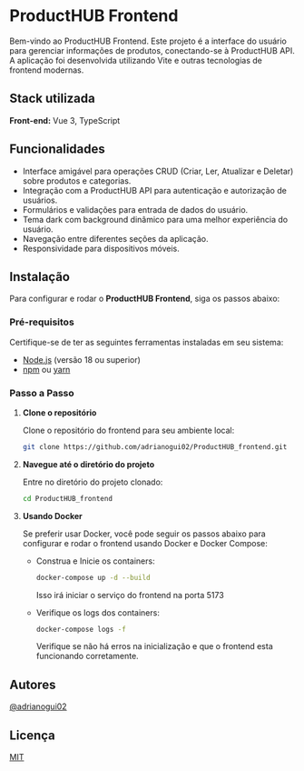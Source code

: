 # ProductHUB Frontend

Bem-vindo ao ProductHUB Frontend. Este projeto é a interface do usuário para gerenciar informações de produtos, conectando-se à ProductHUB API. A aplicação foi desenvolvida utilizando Vite e outras tecnologias de frontend modernas.

## Stack utilizada

**Front-end:** Vue 3, TypeScript

## Funcionalidades

- Interface amigável para operações CRUD (Criar, Ler, Atualizar e Deletar) sobre produtos e categorias.
- Integração com a ProductHUB API para autenticação e autorização de usuários.
- Formulários e validações para entrada de dados do usuário.
- Tema dark com background dinâmico para uma melhor experiência do usuário.
- Navegação entre diferentes seções da aplicação.
- Responsividade para dispositivos móveis.

## Instalação

Para configurar e rodar o **ProductHUB Frontend**, siga os passos abaixo:

### Pré-requisitos

Certifique-se de ter as seguintes ferramentas instaladas em seu sistema:

- [Node.js](https://nodejs.org/) (versão 18 ou superior)
- [npm](https://www.npmjs.com/) ou [yarn](https://yarnpkg.com/getting-started)

### Passo a Passo

1. **Clone o repositório**

   Clone o repositório do frontend para seu ambiente local:

   ```bash
   git clone https://github.com/adrianogui02/ProductHUB_frontend.git
   ```

1. **Navegue até o diretório do projeto**

   Entre no diretório do projeto clonado:

   ```bash
   cd ProductHUB_frontend
   ```

1. **Usando Docker**

   Se preferir usar Docker, você pode seguir os passos abaixo para configurar e rodar o frontend usando Docker e Docker Compose:

   - Construa e Inicie os containers:

     ```bash
     docker-compose up -d --build
     ```

     Isso irá iniciar o serviço do frontend na porta 5173

   - Verifique os logs dos containers:

     ```bash
     docker-compose logs -f
     ```

     Verifique se não há erros na inicialização e que o frontend esta funcionando corretamente.


## Autores

[@adrianogui02](https://github.com/adrianogui02)

## Licença

[MIT](https://choosealicense.com/licenses/mit/)
